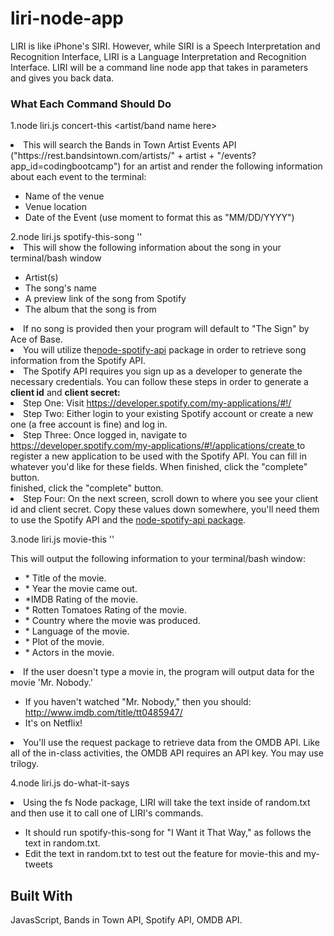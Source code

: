 # liri-node-app

<p>LIRI is like iPhone's SIRI. However, while SIRI is a Speech Interpretation and Recognition Interface, LIRI is a Language Interpretation and Recognition Interface. LIRI will be a command line node app that takes in parameters and gives you back data.</p>

<h3>What Each Command Should Do</h3>

1.node liri.js concert-this <artist/band name here>

<li>This will search the Bands in Town Artist Events API ("https://rest.bandsintown.com/artists/" + artist + "/events?app_id=codingbootcamp") for an artist and render the following information about each event to the terminal:</li>
<ul>
<li>Name of the venue</li>
<li>Venue location</li>
<li>Date of the Event (use moment to format this as "MM/DD/YYYY")</li>
</ul>
2.node liri.js spotify-this-song '<song name here>'

<li>This will show the following information about the song in your terminal/bash window</li>
<ul>
<li>Artist(s)</li>
<li>The song's name</li>
<li>A preview link of the song from Spotify</li>
<li>The album that the song is from</li>
</ul>

<li>If no song is provided then your program will default to "The Sign" by Ace of Base.</li>
<li>You will utilize the<a href ="https://www.npmjs.com/package/node-spotify-api" target = "_blank">node-spotify-api</a> package in order to retrieve song information from the Spotify API.</li>
<li>The Spotify API requires you sign up as a developer to generate the necessary credentials. You can follow these steps in order to generate a <strong>client id</strong> and <strong>client secret:</strong></li>
<li>Step One: Visit <a href="https://developer.spotify.com/my-applications/#!/" target = "_blank">https://developer.spotify.com/my-applications/#!/</a></li>
<li>Step Two: Either login to your existing Spotify account or create a new one (a free account is fine) and log in.</li>
<li>Step Three: Once logged in, navigate to <a href = "https://developer.spotify.com/my-applications/#!/applications/create target = "_blank">https://developer.spotify.com/my-applications/#!/applications/create </a> to register a new application to be used with the Spotify API. You can fill in whatever you'd like for these fields. When finished, click the "complete" button.</li> finished, click the "complete" button.
<li>Step Four: On the next screen, scroll down to where you see your client id and client secret. Copy these values down somewhere, you'll need them to use the Spotify API and the <a href ="https://www.npmjs.com/package/node-spotify-api" target = "_blank">node-spotify-api package</a>.</li>

3.node liri.js movie-this '<movie name here>'

This will output the following information to your terminal/bash window:
<ul>
   <li>* Title of the movie.</li>
   <li>* Year the movie came out.</li>
   <li>*IMDB Rating of the movie.</li>
   <li>* Rotten Tomatoes Rating of the movie.</li>
   <li>* Country where the movie was produced.</li>
   <li>* Language of the movie.</li>
   <li>* Plot of the movie.</li>
   <li>* Actors in the movie.</li>
</ul>
<li>If the user doesn't type a movie in, the program will output data for the movie 'Mr. Nobody.'</li>
<ul>
<li>If you haven't watched "Mr. Nobody," then you should: <a href="http://www.imdb.com/title/tt0485947/"> http://www.imdb.com/title/tt0485947/</a></li>

<li>It's on Netflix!</li>
</ul>

<li>You'll use the request package to retrieve data from the OMDB API. Like all of the in-class activities, the OMDB API requires an API key. You may use trilogy.</li>

4.node liri.js do-what-it-says

<li>Using the fs Node package, LIRI will take the text inside of random.txt and then use it to call one of LIRI's commands.</li>
<ul>
<li>It should run spotify-this-song for "I Want it That Way," as follows the text in random.txt.</li>
<li>Edit the text in random.txt to test out the feature for movie-this and my-tweets</li>
</ul>
<h2>Built With</h2>
<p>JavasScript, Bands in Town API, Spotify API, OMDB API.</p>








